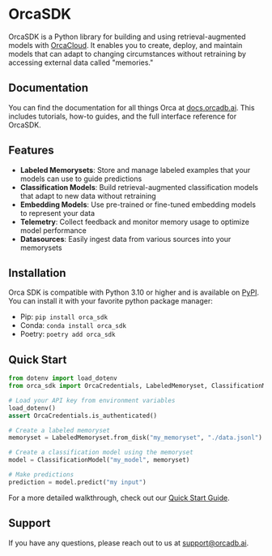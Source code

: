 <!--
IMPORTANT NOTE:
- This file will get rendered in the public facing PyPi page here: https://pypi.org/project/orca_sdk/
- Only content suitable for public consumption should be placed in this file everything else should go into CONTRIBUTING.md
-->

# OrcaSDK

OrcaSDK is a Python library for building and using retrieval-augmented models with [OrcaCloud](https://orcadb.ai). It enables you to create, deploy, and maintain models that can adapt to changing circumstances without retraining by accessing external data called "memories."

## Documentation

You can find the documentation for all things Orca at [docs.orcadb.ai](https://docs.orcadb.ai). This includes tutorials, how-to guides, and the full interface reference for OrcaSDK.

## Features

- **Labeled Memorysets**: Store and manage labeled examples that your models can use to guide predictions
- **Classification Models**: Build retrieval-augmented classification models that adapt to new data without retraining
- **Embedding Models**: Use pre-trained or fine-tuned embedding models to represent your data
- **Telemetry**: Collect feedback and monitor memory usage to optimize model performance
- **Datasources**: Easily ingest data from various sources into your memorysets

## Installation

Orca SDK is compatible with Python 3.10 or higher and is available on [PyPI](https://pypi.org/project/orca_sdk/). You can install it with your favorite python package manager:

- Pip: `pip install orca_sdk`
- Conda: `conda install orca_sdk`
- Poetry: `poetry add orca_sdk`

## Quick Start

```python
from dotenv import load_dotenv
from orca_sdk import OrcaCredentials, LabeledMemoryset, ClassificationModel

# Load your API key from environment variables
load_dotenv()
assert OrcaCredentials.is_authenticated()

# Create a labeled memoryset
memoryset = LabeledMemoryset.from_disk("my_memoryset", "./data.jsonl")

# Create a classification model using the memoryset
model = ClassificationModel("my_model", memoryset)

# Make predictions
prediction = model.predict("my input")
```

For a more detailed walkthrough, check out our [Quick Start Guide](https://docs.orcadb.ai/quickstart-sdk/).

## Support

If you have any questions, please reach out to us at support@orcadb.ai.

